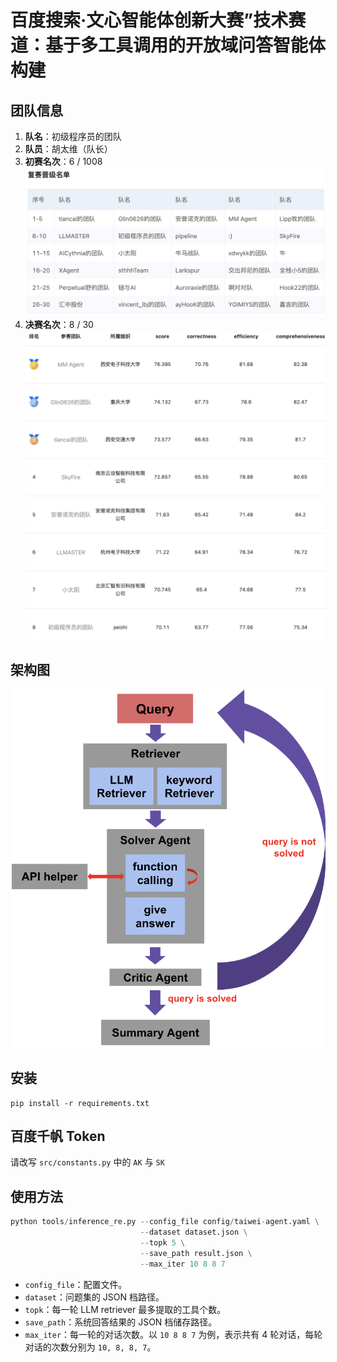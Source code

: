 # 百度搜索·文心智能体创新大赛”技术赛道：基于多工具调用的开放域问答智能体构建
## 团队信息
1. **队名**：初级程序员的团队
2. **队员**：胡太维（队长）
3. **初赛名次**：6 / 1008
![alt text](assets/initial_rank.png)
4. **决赛名次**：8 / 30
![alt text](assets/final_rank.png)

## 架构图
![alt text](assets/agent_system.png)

## 安装
```
pip install -r requirements.txt
```

## 百度千帆 Token
请改写 `src/constants.py` 中的 `AK` 与 `SK`

## 使用方法
```python
python tools/inference_re.py --config_file config/taiwei-agent.yaml \
                             --dataset dataset.json \
                             --topk 5 \
                             --save_path result.json \
                             --max_iter 10 8 8 7
```
+ `config_file`：配置文件。
+ `dataset`：问题集的 JSON 档路径。
+ `topk`：每一轮 LLM retriever 最多提取的工具个数。
+ `save_path`：系统回答结果的 JSON 档储存路径。
+ `max_iter`：每一轮的对话次数。以 `10 8 8 7` 为例，表示共有 4 轮对话，每轮对话的次数分别为 `10, 8, 8, 7`。


